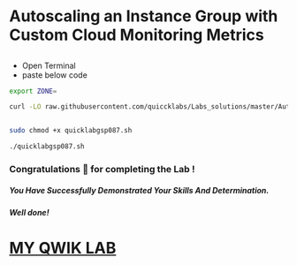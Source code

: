 
# Autoscaling an Instance Group with Custom Cloud Monitoring Metrics


## 

- Open Terminal
- paste below code


```bash
export ZONE=

curl -LO raw.githubusercontent.com/quiccklabs/Labs_solutions/master/Autoscaling%20an%20Instance%20Group%20with%20Custom%20Cloud%20Monitoring%20Metrics/quicklabgsp087.sh


sudo chmod +x quicklabgsp087.sh

./quicklabgsp087.sh
```



### Congratulations 🎉 for completing the Lab !

##### *You Have Successfully Demonstrated Your Skills And Determination.*

#### *Well done!*

# [MY QWIK LAB](https://www.youtube.com/@MyQwiklab)
